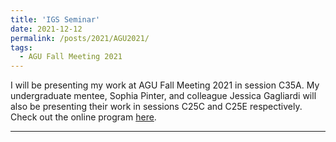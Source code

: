 ```yaml
---
title: 'IGS Seminar'
date: 2021-12-12
permalink: /posts/2021/AGU2021/
tags:
  - AGU Fall Meeting 2021
---
```


I will be presenting my work at AGU Fall Meeting 2021 in session C35A. My undergraduate mentee, Sophia Pinter, and colleague Jessica Gagliardi will also be 
presenting their work in sessions C25C and C25E respectively. Check out the online program [here](https://agu.confex.com/agu/fm21/meetingapp.cgi/Home/0).

------
